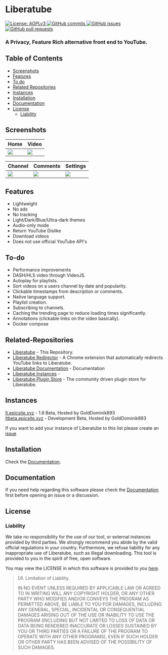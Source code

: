 # Liberatube

  <a href="https://www.gnu.org/licenses/agpl-3.0.en.html">
    <img alt="License: AGPLv3" src="https://shields.io/badge/License-AGPL%20v3-blue.svg">
  </a>
  <a href="https://github.com/golddominik893/liberatube/commits/master">
    <img alt="GitHub commits" src="https://img.shields.io/github/commit-activity/y/golddominik893/liberatube?color=red&label=commits">
  </a>
  <a href="https://github.com/golddominik893/liberatube/issues">
    <img alt="GitHub issues" src="https://img.shields.io/github/issues/golddominik893/liberatube?color=important">
  </a>
  <a href="https://github.com/golddominik893/liberatube/pulls">
    <img alt="GitHub pull requests" src="https://img.shields.io/github/issues-pr/golddominik893/liberatube?color=blueviolet">
  </a>
  
<h3> A Privacy, Feature Rich alternative front end to YouTube. </h3>


## Table of Contents

* [Screenshots](#screenshots)
* [Features](#features)
* [To do](#to-do)
* [Related Repositories](#related-repositories)
* [Instances](#instances)
* [Installation](#installation)
* [Documentation](#documentation)
* [License](#license)
  - [Liability](#liability)

## Screenshots

| Home                      | Video              |
|-------------------------------------|-------------------------------------|
| ![](screenshots/home.png)    | ![](screenshots/video.png) |

| Channel                        | Comments             | Settings      |
|-------------------------------------|-------------------------------------|---------------------------------------|
| ![](screenshots/channel.png)   | ![](screenshots/comments.png) | ![](screenshots/settings.png) |

## Features

- Lightweight
- No ads
- No tracking
- Light/Dark/Blue/Ultra-dark themes
- Audio-only mode 
- Return YouTube Dislike
- Download videos
- Does not use official YouTube API's
  
## To-do

- Performance improvements
- DASH/HLS video through VideoJS.
- Autoplay for playlists.
- Sort videos on a users channel by date and popularity.
- Clickable timestamps from description or comments.
- Native language support.
- Playlist creation.
- Subscribing to channels.
- Caching the trending page to reduce loading times significantly.
- Annotations (clickable links on the video basically).
- Docker compose

## Related-Repositories

- [Liberatube](//github.com/golddominik893/liberatube) - This Repository.
- [Liberatube Redirector](//github.com/golddominik893/liberatube-redirector) - A Chrome extension that automatically redirects YouTube links to Liberatube.
- [Liberatube Documentation](//github.com/golddominik893/liberatube-docs) - Documentation 
- [Liberatube Instances](//github.com/golddominik893/liberatube-instances) - 
- [Liberatube Plugin Store](//github.com/golddominik893/liberatube-pluginstore) - The community driven plugin store for Liberatube.
  
## Instances

[lt.epicsite.xyz](https://lt.epicsite.xyz) - 1.8 Beta, Hosted by GoldDominik893<br>
[ltbeta.epicsite.xyz](https://ltbeta.epicsite.xyz) - Development Beta, Hosted by GoldDominik893<br>

If you want to add your instance of Liberatube to this list please create an [issue](https://github.com/GoldDominik893/bad-youtube/issues)

## Installation

Check the [Documentation](https://liberatube-docs.epicsite.xyz/installation/1.prerequisites/).

## Documentation

If you need help regarding this software please check the [Documentation](http://liberatube-docs.epicsite.xyz/) first before opening an issue or a discussion.

## License

### Liability

We take no responsibility for the use of our tool, or external instances
provided by third parties. We strongly recommend you abide by the valid
official regulations in your country. Furthermore, we refuse liability
for any inappropriate use of Liberatube, such as illegal downloading.
This tool is provided to you in the spirit of free, open software.

You may view the LICENSE in which this software is provided to you [here](./LICENSE).

>   16. Limitation of Liability.
>
> IN NO EVENT UNLESS REQUIRED BY APPLICABLE LAW OR AGREED TO IN WRITING
WILL ANY COPYRIGHT HOLDER, OR ANY OTHER PARTY WHO MODIFIES AND/OR CONVEYS
THE PROGRAM AS PERMITTED ABOVE, BE LIABLE TO YOU FOR DAMAGES, INCLUDING ANY
GENERAL, SPECIAL, INCIDENTAL OR CONSEQUENTIAL DAMAGES ARISING OUT OF THE
USE OR INABILITY TO USE THE PROGRAM (INCLUDING BUT NOT LIMITED TO LOSS OF
DATA OR DATA BEING RENDERED INACCURATE OR LOSSES SUSTAINED BY YOU OR THIRD
PARTIES OR A FAILURE OF THE PROGRAM TO OPERATE WITH ANY OTHER PROGRAMS),
EVEN IF SUCH HOLDER OR OTHER PARTY HAS BEEN ADVISED OF THE POSSIBILITY OF
SUCH DAMAGES.
